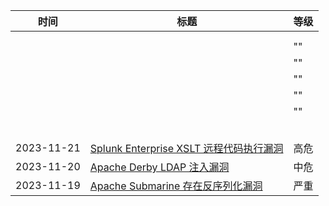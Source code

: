 | 时间  | 标题  | 等级                           |
| --- | --- | ---------------------------- |
|     |     |                              |
|     |     |                              |
|     |     | ""                           |
|     |     | ""                           |
|     |     | ""                           |
|     |     | ""                           |
|     |     | ""                           |
|     |     |                              |
|     |     |                              |
|     |     |  |
|     |     |                              |
|     |     |                              |
| 2023-11-21 | [Splunk Enterprise XSLT 远程代码执行漏洞](https://www.oscs1024.com/hd/MPS-1j9c-4oyt) | 高危  |
| 2023-11-20 | [Apache Derby LDAP 注入漏洞](https://www.oscs1024.com/hd/MPS-2022-65764) | 中危  |
| 2023-11-19 | [Apache Submarine 存在反序列化漏洞](https://www.oscs1024.com/hd/MPS-qp4a-wcgl) | 严重  |
